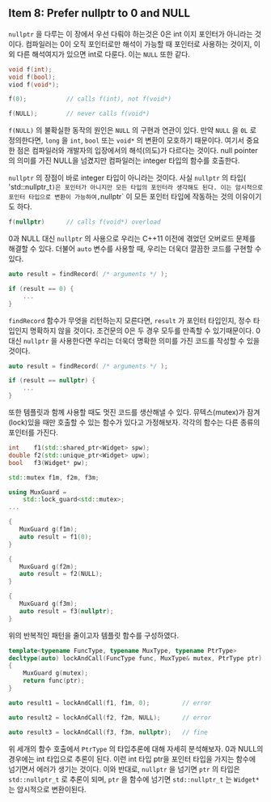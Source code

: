 ## Item 8: Prefer nullptr to 0 and NULL

`nullptr` 을 다루는 이 장에서 우선 다뤄야 하는것은 0은 int 이지 포인터가 아니라는 것이다. 컴파일러는 0이 오직 포인터로만 해석이 가능할 때 포인터로 사용하는 것이지, 이 외 다른 해석여지가 있으면 int로 다룬다. 이는 `NULL` 또한 같다.

```cpp
void f(int);
void f(bool);
viod f(void*);

f(0);           // calls f(int), not f(void*)

f(NULL);        // never calls f(void*)
```

`f(NULL)` 의 불확실한 동작의 원인은 `NULL` 의 구현과 연관이 있다. 만약 `NULL` 을 `0L` 로 정의한다면, `long` 을 `int`, `bool` 또는 `void*` 의 변환이 모호하기 때문이다. 여기서 중요한 점은 컴파일러와 개발자의 입장에서의 해석(의도)가 다르다는 것이다. null pointer의 의미를 가진 NULL을 넘겼지만 컴파일러는 integer 타입의 함수를 호출한다.

`nullptr` 의 장점이 바로 integer 타입이 아니라는 것이다. 사실 `nullptr` 의 타입( 'std::nullptr_t` )은 포인터가 아니지만 모든 타입의 포인터라 생각해도 된다. 이는 암시적으로 포인터 타입으로 변환이 가능하여, `nullptr` 이 모든 포인터 타입에 작동하는 것의 이유이기도 하다.

```cpp
f(nullptr)      // calls f(void*) overload
```

0과 NULL 대신 `nullptr` 의 사용으로 우리는 C++11 이전에 겪었던 오버로드 문제를 해결할 수 있다. 더불어 `auto` 변수를 사용할 때, 우리는 더욱더 깔끔한 코드를 구현할 수 있다.

```cpp
auto result = findRecord( /* arguments */ );

if (result == 0) {
    ...
}
```

`findRecord` 함수가 무엇을 리턴하는지 모른다면, `result` 가 포인터 타입인지, 정수 타입인지 명확하지 않을 것이다. 조건문의 0은 두 경우 모두를 만족할 수 있기때문이다. 0 대신 `nullptr` 을 사용한다면 우리는 더욱더 명확한 의미를 가진 코드를 작성할 수 있을것이다.

```cpp
auto result = findRecord( /* arguments */ );

if (result == nullptr) {
    ...
}
```

또한 템플릿과 함께 사용할 때도 멋진 코드를 생산해낼 수 있다. 뮤텍스(mutex)가 잠겨(lock)있을 때만 호출할 수 있는 함수가 있다고 가정해보자. 각각의 함수는 다른 종류의 포인터를 가진다.

```cpp
int    f1(std::shared_ptr<Widget> spw);
double f2(std::unique_ptr<Widget> upw);
bool   f3(Widget* pw);

std::mutex f1m, f2m, f3m;

using MuxGuard =
    std::lock_guard<std::mutex>;
...

{
   MuxGuard g(f1m);
   auto result = f1(0);
}

{
   MuxGuard g(f2m);
   auto result = f2(NULL);
}

{
   MuxGuard g(f3m);
   auto result = f3(nullptr);
}
```

위의 반복적인 패턴을 줄이고자 템플릿 함수를 구성하였다.

```cpp
template<typename FuncType, typename MuxType, typename PtrType>
decltype(auto) lockAndCall(FuncType func, MuxType& mutex, PtrType ptr)
{
    MuxGuard g(mutex);
    return func(ptr);
}

auto result1 = lockAndCall(f1, f1m, 0);         // error

auto result2 = lockAndCall(f2, f2m, NULL);      // error

auto result3 = lockAndCall(f3, f3m, nullptr);   // fine
```

위 세개의 함수 호출에서 `PtrType` 의 타입추론에 대해 자세히 분석해보자. 0과 NULL의 경우에는 int 타입으로 추론이 된다. 이런 int 타입 ptr을 포인터 타입을 가지는 함수에 넘기면서 에러가 생기는 것이다.
이와 반대로, `nullptr` 을 넘기면 `ptr` 의 타입은 `std::nullptr_t` 로 추론이 되며, `ptr` 을 함수에 넘기면 `std::nullptr_t` 는 `Widget*` 는 암시적으로 변환이된다.


